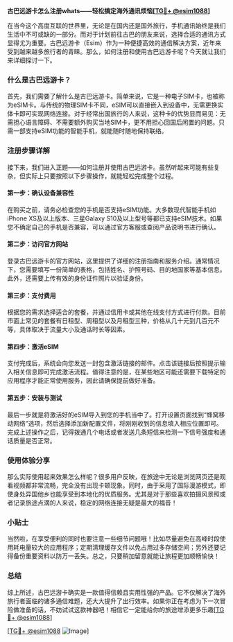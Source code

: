 **古巴远游卡怎么注册whats——轻松搞定海外通讯烦恼[[TG💪+ @esim1088](https://t.me/s/esim1088)]**

在当今这个高度互联的世界里，无论是在国内还是国外旅行，手机通讯始终是我们生活中不可或缺的一部分。而对于计划前往古巴的朋友来说，选择合适的通讯方式显得尤为重要。古巴远游卡（Esim）作为一种便捷高效的通信解决方案，近年来受到越来越多旅行者的青睐。那么，如何注册和使用古巴远游卡呢？今天就让我们来详细探讨一下。

### 什么是古巴远游卡？

首先，我们需要了解什么是古巴远游卡。简单来说，它是一种电子SIM卡，也被称为eSIM卡。与传统的物理SIM卡不同，eSIM可以直接嵌入到设备中，无需更换实体卡即可实现网络连接。对于经常出国旅行的人来说，这种卡的优势显而易见：无需担心语言障碍、不需要额外购买当地SIM卡，更不用担心回国后闲置的问题。只需一部支持eSIM功能的智能手机，就能随时随地保持联络。

### 注册步骤详解

接下来，我们进入正题——如何注册并使用古巴远游卡。虽然听起来可能有些复杂，但实际上只要按照以下步骤操作，就能轻松完成整个过程。

#### 第一步：确认设备兼容性
在购买之前，请务必检查您的手机是否支持eSIM功能。大多数现代智能手机如iPhone XS及以上版本、三星Galaxy S10及以上型号等都已支持eSIM技术。如果您不确定自己的手机是否兼容，可以通过官方客服或查阅产品说明书进行确认。

#### 第二步：访问官方网站
登录古巴远游卡的官方网站，这里提供了详细的注册指南和服务介绍。通常情况下，您需要填写一份简单的表格，包括姓名、护照号码、目的地国家等基本信息。此外，还需要上传有效的身份证件照片以验证身份。

#### 第三步：支付费用
根据您的需求选择适合的套餐，并通过信用卡或其他在线支付方式进行付款。目前市面上常见的套餐有日租型、周租型以及月租型三种，价格从几十元到几百元不等，具体取决于流量大小及通话时长等因素。

#### 第四步：激活eSIM
支付完成后，系统会向您发送一封包含激活链接的邮件。点击该链接后按照提示输入相关信息即可完成激活流程。值得注意的是，在某些地区可能还需要下载特定的应用程序才能正常使用服务，因此请确保提前做好准备。

#### 第五步：安装与测试
最后一步就是将激活好的eSIM导入到您的手机当中了。打开设置页面找到“蜂窝移动网络”选项，然后选择添加新配置文件，将刚刚收到的信息填入相应位置即可。完成上述操作之后，记得拨通几个电话或者发送几条短信来检测一下信号强度和通话质量是否正常。

### 使用体验分享

那么实际使用起来效果怎么样呢？很多用户反映，在旅途中无论是浏览网页还是观看视频都非常流畅，完全没有出现卡顿现象。同时，由于采用了国际漫游模式，即使身处异国他乡也能享受到本地化的优质服务。尤其是对于那些喜欢拍摄风景照或者记录旅途点滴的人来说，稳定的网络连接无疑是最大的福音！

### 小贴士

当然啦，在享受便利的同时也要注意一些细节问题哦！比如尽量避免在高峰时段使用耗电量较大的应用程序；定期清理缓存文件以免占用过多存储空间；另外还要记得备份重要资料以防万一丢失。总之，只要稍加留意就能让旅程更加顺畅愉快！

### 总结

综上所述，古巴远游卡确实是一款值得信赖且实用性强的产品。它不仅解决了海外旅行者面临的诸多通信难题，还大大提升了出行效率。如果你正在考虑为下一次冒险做准备的话，不妨试试这款神器吧！相信它一定能给你的旅途增添更多乐趣[[TG💪+ @esim1088](https://t.me/s/esim1088)] 

[[TG💪+ @esim1088](https://t.me/s/esim1088) ![Image](https://i.postimg.cc/4NQfJmqS/Snipaste-2025-05-13-00-14-12.png)]